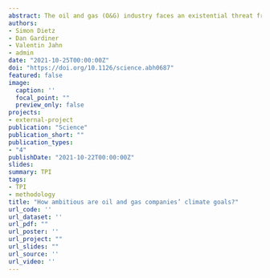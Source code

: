 ```yaml
---
abstract: The oil and gas (O&G) industry faces an existential threat from the transition to a low-carbon economy. Companies are increasingly responding by setting greenhouse gas (GHG) emissions targets, which are presented as being compatible with this transition. Many stakeholders, including investors that own O&G companies, want to understand how ambitious these targets are. In this paper, we present a forward-looking method of estimating the life-cycle carbon emissions intensity of O&G producers based on their public disclosures, and we use it to compare companies’ targets with international climate goals. The sector is not on track. Recent trends in emissions intensity have been mostly flat. Nearly half the companies we assess have yet to set emissions targets or provide sufficient clarity on them. Of those that have set targets, most are either too shallow or too narrow. Two companies have set targets that would bring their GHG intensity below international climate goals by mid-century.
authors:
- Simon Dietz
- Dan Gardiner
- Valentin Jahn
- admin
date: "2021-10-25T00:00:00Z"
doi: "https://doi.org/10.1126/science.abh0687"
featured: false
image:
  caption: ''
  focal_point: ""
  preview_only: false
projects:
- external-project
publication: "Science"
publication_short: ""
publication_types:
- "4"
publishDate: "2021-10-22T00:00:00Z"
slides: 
summary: TPI
tags:
- TPI
- methodology
title: "How ambitious are oil and gas companies’ climate goals?"
url_code: ''
url_dataset: ''
url_pdf: ""
url_poster: ''
url_project: ""
url_slides: ""
url_source: ''
url_video: ''
---
```

